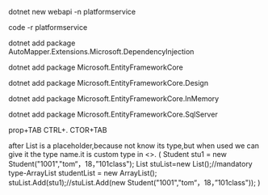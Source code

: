 dotnet new webapi -n platformservice

code -r platformservice

dotnet add package AutoMapper.Extensions.Microsoft.DependencyInjection

dotnet add package Microsoft.EntityFrameworkCore

dotnet add package Microsoft.EntityFrameworkCore.Design

dotnet add package Microsoft.EntityFrameworkCore.InMemory

dotnet add package Microsoft.EntityFrameworkCore.SqlServer

prop+TAB CTRL+. CTOR+TAB

after List is a placeholder<T>,because not know its type,but when used we can give it the type name.it is custom type in <>.
  (
  Student stu1 = new Student("1001","tom“，18，”101class");
  List<Student> stuList=new List<Student>();//mandatory type-ArrayList studentList = new ArrayList();
  stuList.Add(stu1);//stuList.Add(new Student("1001","tom“，18，”101class"));
  )
